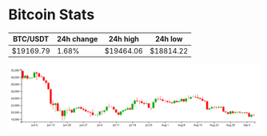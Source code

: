 # Bitcoin Stats

BTC/USDT|24h change|24h high|24h low|
|---|---|---|---|
|$19169.79|1.68%|$19464.06|$18814.22|

<img src="./chart.svg">
